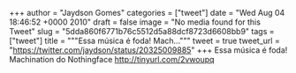 
+++
author = "Jaydson Gomes"
categories = ["tweet"]
date = "Wed Aug 04 18:46:52 +0000 2010"
draft = false
image = "No media found for this Tweet"
slug = "5dda860f6771b76c5512d5a88dcf8723d6608bb9"
tags = ["tweet"]
title = """Essa música é foda!  Mach..."""
tweet = true
tweet_url = "https://twitter.com/jaydson/status/20325009885"
+++
Essa música é foda!  Machination do Nothingface http://tinyurl.com/2vwoupq
